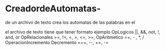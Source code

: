 # CreadordeAutomatas-
de un archivo de texto crea los automatas de las palabras en el 

el archivo de texto tiene que tener formato ejemplo 
OpLogicos	||, &&, not, !, and, or
OpRelacionales	==, !=, <, >, <=, >=,
OpAritmetico	=+, - , *, /
OperacionIncremento.Decremento	=++, --, +=, -=
